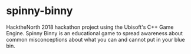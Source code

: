 # spinny-binny
HacktheNorth 2018 hackathon project using the Ubisoft's C++ Game Engine. Spinny Binny is an educational game to spread awareness about common misconceptions about what you can and cannot put in your blue bin.
